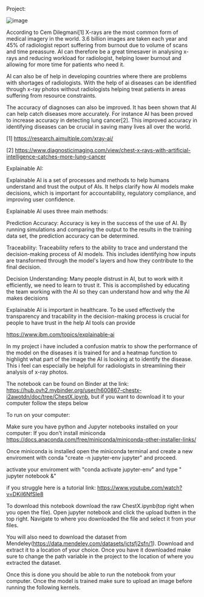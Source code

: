 Project:

![image](https://github.com/h600867/ChestX/assets/89257486/3113b263-6c99-4704-b4b8-5d4d506089d8)

According to Cem Dilegmani[1] X-rays are the most common form of medical imagery in the world.
3.6 billion images are taken each year and 45% of radiologist report suffering from burnout due to volume of scans and time preassure.
AI can therefore be a great timesaver in analysing x-rays and reducing workload for radiologist, helping lower burnout and allowing for more time for patients who need it.

AI can also be of help in developing countries where there are problems with shortages of radiologists. With the help of ai diseases can be identified through x-ray photos
without radiologists helping treat patients in areas suffering from resource constraints.

The accuracy of diagnoses can also be improved. It has been shown that AI can help catch diseases more accurately. For instance AI has been proved to increase accuracy in detecting lung cancer[2]. This improved accuracy in identifying diseases can be crucial in saving many lives all over the world.

[1] https://research.aimultiple.com/xray-ai/

[2] https://www.diagnosticimaging.com/view/chest-x-rays-with-artificial-intelligence-catches-more-lung-cancer

Explainable AI:

Explainable AI is a set of processes and methods to help humans understand and trust the output of AIs.
It helps clarify how AI models make decisions, which is important for accountability, regulatory compliance, and improving user confidence.

Explainable AI uses three main methods:

Prediction Accuracy: Accuracy is key in the success of the use of AI. By running simulations and comparing the output to the results in the training data set, the prediction accuracy can be determined.

Traceability: Traceability refers to the ability to trace and understand the decision-making process of AI models. This includes identifying how inputs are transformed through the model's layers and how they contribute to the final decision.

Decision Understanding: Many people distrust in AI, but to work with it efficiently, we need to learn to trust it. This is accomplished by educating the team working with the AI so they can understand how and why the AI makes decisions

Explainable AI is important in healthcare. To be used effectively the transparency and tracability in the decision-making process is crucial for people to have trust in the help AI tools can provide

https://www.ibm.com/topics/explainable-ai

In my project i have included a confusion matrix to show the performance of the model on the diseases it is trained for and a heatmap function to highlight what part of the image the AI is looking at to identify the disease. This i feel can especially be helpfull for radiologists in streamlining their analysis of x-ray photos.

The notebook can be found on Binder at the link: https://hub.ovh2.mybinder.org/user/h600867-chestx-i2awotdn/doc/tree/ChestX.ipynb, but if you want to download it to your computer follow the steps below

To run on your computer:

Make sure you have python and Jupyter notebooks installed on your computer:
If you don't install miniconda https://docs.anaconda.com/free/miniconda/miniconda-other-installer-links/

Once miniconda is installed open the miniconda terminal and create a new enviroment with
conda "create -n jupyter-env jupyter" and proceed.

activate your enviroment with "conda activate jupyter-env" and type " jupyter notebook &"

if you struggle here is a tutorial link: https://www.youtube.com/watch?v=DKiI6NfSIe8

To download this notebook download the raw ChestX.ipynb(top right when you open the file). Open jupyter notebook and click the upload butten in the top right.
Navigate to where you downloaded the file and select it from your files. 

You will also need to download the dataset from Mendeley(https://data.mendeley.com/datasets/jctsfj2sfn/1).
Download and extract it to a location of your choice. Once you have it downloaded make sure to change the path variable in the project to the location of where you extracted the dataset.

Once this is done you should be able to run the notebook from your computer. Once the model is trained make sure to upload an image before running the following kernels.
